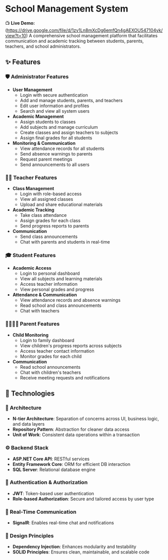 # School Management System
📺 **Live Demo:** (https://drive.google.com/file/d/1zv1Ln8mXcDg6emfQn4gAEXOU547104yk/view?t=10)
A comprehensive school management platform that facilitates communication and academic tracking between students, parents, teachers, and school administrators.

## ✨ Features

### 🛡️ Administrator Features
- **User Management**
  - Login with secure authentication
  - Add and manage students, parents, and teachers
  - Edit user information and profiles
  - Search and view all system users
- **Academic Management**
  - Assign students to classes
  - Add subjects and manage curriculum
  - Create classes and assign teachers to subjects
  - Assign final grades for all students
- **Monitoring & Communication**
  - View attendance records for all students
  - Send absence warnings to parents
  - Request parent meetings
  - Send announcements to all users

### 👨‍🏫 Teacher Features
- **Class Management**
  - Login with role-based access
  - View all assigned classes
  - Upload and share educational materials
- **Academic Tracking**
  - Take class attendance
  - Assign grades for each class
  - Send progress reports to parents
- **Communication**
  - Send class announcements
  - Chat with parents and students in real-time

### 🎓 Student Features
- **Academic Access**
  - Login to personal dashboard
  - View all subjects and learning materials
  - Access teacher information
  - View personal grades and progress
- **Attendance & Communication**
  - View attendance records and absence warnings
  - Read school and class announcements
  - Chat with teachers

### 👨‍👩‍👧‍👦 Parent Features
- **Child Monitoring**
  - Login to family dashboard
  - View children's progress reports across subjects
  - Access teacher contact information
  - Monitor grades for each child
- **Communication**
  - Read school announcements
  - Chat with children's teachers
  - Receive meeting requests and notifications

## 🧰 Technologies

### 🧱 Architecture

* **N-tier Architecture**: Separation of concerns across UI, business logic, and data layers
* **Repository Pattern**: Abstraction for cleaner data access
* **Unit of Work**: Consistent data operations within a transaction

### ⚙️ Backend Stack

* **ASP.NET Core API**: RESTful services
* **Entity Framework Core**: ORM for efficient DB interaction
* **SQL Server**: Relational database engine

### 🔐 Authentication & Authorization

* **JWT**: Token-based user authentication
* **Role-based Authorization**: Secure and tailored access by user type

### 📡 Real-Time Communication

* **SignalR**: Enables real-time chat and notifications

### 🧩 Design Principles

* **Dependency Injection**: Enhances modularity and testability
* **SOLID Principles**: Ensures clean, maintainable, and scalable code

